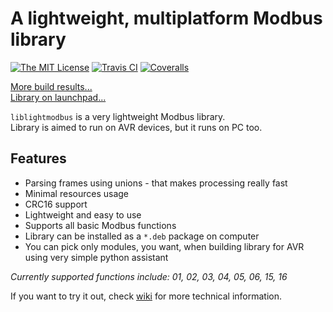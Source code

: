 # A lightweight, multiplatform Modbus library
[![The MIT License](https://img.shields.io/badge/license-MIT-orange.svg?style=flat-square)](http://opensource.org/licenses/MIT)
[![Travis CI](https://img.shields.io/travis/Jacajack/liblightmodbus.svg?style=flat-square)](https://travis-ci.org/Jacajack/liblightmodbus)
[![Coveralls](https://img.shields.io/coveralls/Jacajack/liblightmodbus.svg?style=flat-square)](https://coveralls.io/github/Jacajack/liblightmodbus)

[More build results...](https://github.com/Jacajack/liblightmodbus/wiki/Build-results-history)
<br>[Library on launchpad...](https://launchpad.net/liblightmodbus)

`liblightmodbus` is a very lightweight Modbus library.<br>
Library is aimed to run on AVR devices, but it runs on PC too.

## Features
- Parsing frames using unions - that makes processing really fast
- Minimal resources usage
- CRC16 support
- Lightweight and easy to use
- Supports all basic Modbus functions
- Library can be installed as a `*.deb` package on computer
- You can pick only modules, you want, when building library for AVR using very simple python assistant

*Currently supported functions include: 01, 02, 03, 04, 05, 06, 15, 16*

If you want to try it out, check [wiki](https://github.com/Jacajack/liblightmodbus/wiki) for more technical information.
